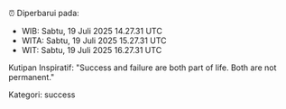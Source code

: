 ⏰ Diperbarui pada:
- WIB: Sabtu, 19 Juli 2025 14.27.31 UTC
- WITA: Sabtu, 19 Juli 2025 15.27.31 UTC
- WIT: Sabtu, 19 Juli 2025 16.27.31 UTC

Kutipan Inspiratif:
"Success and failure are both part of life. Both are not permanent."


Kategori: success

